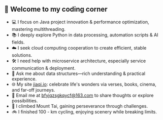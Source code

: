 ## 🚀 Welcome to my coding corner
- 💻 I focus on Java project innovation & performance optimization, mastering multithreading.
- 📚 I deeply explore Python in data processing, automation scripts & AI fields.
- ☁️ I seek cloud computing cooperation to create efficient, stable solutions.
- 🛠️ I need help with microservice architecture, especially service communication & deployment.
- 💬 Ask me about data structures—rich understanding & practical experience.
- 🌐 My site [jiaqi.io](https://jiaqi.io): celebrate life's wonders via verses, books, cinema, and far-off journeys.
- 📧 Email me at bfyjqzsgkqycf@163.com to share thoughts or explore possibilities.
- 🗻 I climbed Mount Tai, gaining perseverance through challenges.
- 🚲 I finished 100 - km cycling, enjoying scenery while breaking limits.
